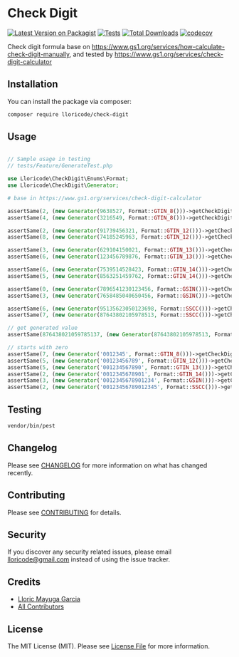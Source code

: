 # Check Digit

[![Latest Version on Packagist](https://img.shields.io/packagist/v/lloricode/check-digit.svg?style=flat-square)](https://packagist.org/packages/lloricode/check-digit)
[![Tests](https://github.com/lloricode/check-digit/actions/workflows/run-tests.yml/badge.svg)](https://github.com/lloricode/check-digit/actions/workflows/run-tests.yml)
[![Total Downloads](https://img.shields.io/packagist/dt/lloricode/check-digit.svg?style=flat-square)](https://packagist.org/packages/lloricode/check-digit)
[![codecov](https://codecov.io/gh/lloricode/check-digit/graph/badge.svg?token=Q71U726JSI)](https://codecov.io/gh/lloricode/check-digit)


Check digit formula base on https://www.gs1.org/services/how-calculate-check-digit-manually,
and tested by https://www.gs1.org/services/check-digit-calculator

## Installation

You can install the package via composer:

```bash
composer require lloricode/check-digit
```

## Usage

``` php

// Sample usage in testing
// tests/Feature/GenerateTest.php

use Lloricode\CheckDigit\Enums\Format;
use Lloricode\CheckDigit\Generator;

# base in https://www.gs1.org/services/check-digit-calculator

assertSame(2, (new Generator(9638527, Format::GTIN_8()))->getCheckDigit());
assertSame(4, (new Generator(3216549, Format::GTIN_8()))->getCheckDigit());

assertSame(2, (new Generator(91739456321, Format::GTIN_12()))->getCheckDigit());
assertSame(8, (new Generator(74185245963, Format::GTIN_12()))->getCheckDigit());

assertSame(3, (new Generator(629104150021, Format::GTIN_13()))->getCheckDigit());
assertSame(6, (new Generator(123456789876, Format::GTIN_13()))->getCheckDigit());

assertSame(6, (new Generator(7539514528423, Format::GTIN_14()))->getCheckDigit());
assertSame(5, (new Generator(8563251459762, Format::GTIN_14()))->getCheckDigit());

assertSame(0, (new Generator(7896541230123456, Format::GSIN()))->getCheckDigit());
assertSame(3, (new Generator(7658485040650456, Format::GSIN()))->getCheckDigit());

assertSame(6, (new Generator(95135623050123698, Format::SSCC()))->getCheckDigit());
assertSame(7, (new Generator(87643802105978513, Format::SSCC()))->getCheckDigit());

// get generated value
assertSame(876438021059785137, (new Generator(87643802105978513, Format::SSCC()))->getValue());

// starts with zero
assertSame(7, (new Generator('0012345', Format::GTIN_8()))->getCheckDigit());
assertSame(5, (new Generator('00123456789', Format::GTIN_12()))->getCheckDigit());
assertSame(5, (new Generator('001234567890', Format::GTIN_13()))->getCheckDigit());
assertSame(2, (new Generator('0012345678901', Format::GTIN_14()))->getCheckDigit());
assertSame(3, (new Generator('0012345678901234', Format::GSIN()))->getCheckDigit());
assertSame(2, (new Generator('00123456789012345', Format::SSCC()))->getCheckDigit());
```

## Testing

``` bash
vendor/bin/pest
```

## Changelog

Please see [CHANGELOG](CHANGELOG.md) for more information on what has changed recently.

## Contributing

Please see [CONTRIBUTING](.github/CONTRIBUTING.md) for details.

## Security

If you discover any security related issues, please email lloricode@gmail.com instead of using the issue tracker.

## Credits

- [Lloric Mayuga Garcia](https://github.com/lloricode)
- [All Contributors](../../contributors)

## License

The MIT License (MIT). Please see [License File](LICENSE.md) for more information.
